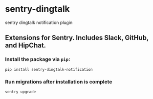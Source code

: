 # sentry-dingtalk
sentry dingtalk notification plugin


## Extensions for Sentry. Includes Slack, GitHub, and HipChat.

### Install the package via `pip`:
 
 `pip install sentry-dingtalk-notification`
 

### Run migrations after installation is complete

 ```sentry upgrade```
